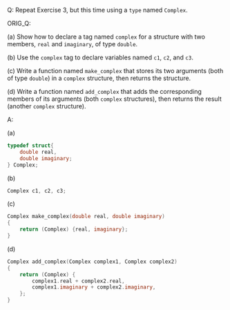 Q: Repeat Exercise 3, but this time using a `type` named `Complex`.

ORIG_Q:

(a) Show how to declare a tag named `complex` for a structure with two members,
`real` and `imaginary`, of type `double`.

(b) Use the `complex` tag to declare variables named `c1`, `c2`, and `c3`.

(c) Write a function named `make_complex` that stores its two arguments (both of
type `double`) in a `complex` structure, then returns the structure.

(d) Write a function named `add_complex` that adds the corresponding members of
its arguments (both `complex` structures), then returns the result (another
`complex` structure).

A:

(a)

```c
typedef struct{
    double real,
    double imaginary;
} Complex;
```

(b)

```c
Complex c1, c2, c3;
```

(c)

```c
Complex make_complex(double real, double imaginary)
{
    return (Complex) {real, imaginary};
}
```

(d)

```c
Complex add_complex(Complex complex1, Complex complex2)
{
    return (Complex) {
        complex1.real + complex2.real,
        complex1.imaginary + complex2.imaginary,
    };
}
```

